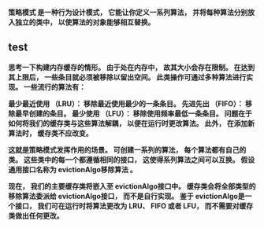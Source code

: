 <b>策略模式<b>
是一种行为设计模式， 它能让你定义一系列算法， 并将每种算法分别放入独立的类中， 以使算法的对象能够相互替换。

## test
思考一下构建内存缓存的情形。 由于处在内存中， 故其大小会存在限制。 在达到其上限后， 一些条目就必须被移除以留出空间。 此类操作可通过多种算法进行实现。 一些流行的算法有：

最少最近使用 （LRU）： 移除最近使用最少的一条条目。
先进先出 （FIFO）： 移除最早创建的条目。
最少使用 （LFU）： 移除使用频率最低一条条目。
问题在于如何将我们的缓存类与这些算法解耦， 以便在运行时更改算法。 此外， 在添加新算法时， 缓存类不应改变。

这就是策略模式发挥作用的场景。 可创建一系列的算法， 每个算法都有自己的类。 这些类中的每一个都遵循相同的接口， 这使得系列算法之间可以互换。 假设通用接口名称为 eviction­Algo移除算法 。

现在， 我们的主要缓存类将嵌入至 eviction­Algo接口中。 缓存类会将全部类型的移除算法委派给 eviction­Algo接口， 而不是自行实现。 鉴于 eviction­Algo是一个接口， 我们可在运行时将算法更改为 LRU、 FIFO 或者 LFU， 而不需要对缓存类做出任何更改。

